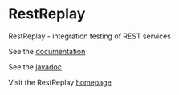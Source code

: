 RestReplay
==========

RestReplay - integration testing of REST services

See the [documentation](http://dynamide.org/RestReplay/doc/RestReplay.html)

See the [javadoc](http://dynamide.org/RestReplay/javadoc/) 

Visit the RestReplay [homepage](http://dynamide.org/RestReplay/) 
